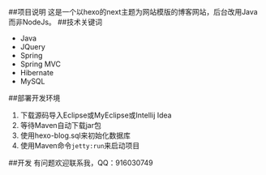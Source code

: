 ##项目说明
这是一个以hexo的next主题为网站模版的博客网站，后台改用Java而非NodeJs。
##技术关键词
- Java
- JQuery
- Spring
- Spring MVC
- Hibernate
- MySQL

##部署开发环境
1. 下载源码导入Eclipse或MyEclipse或Intellij Idea
2. 等待Maven自动下载jar包
3. 使用hexo-blog.sql来初始化数据库
4. 使用Maven命令`jetty:run`来启动项目

##开发
有问题欢迎联系我，QQ：916030749